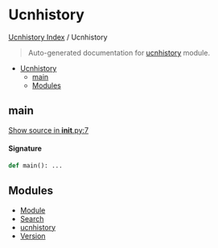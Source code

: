 # Ucnhistory

[Ucnhistory Index](../README.md#ucnhistory-index) / Ucnhistory

> Auto-generated documentation for [ucnhistory](../../ucnhistory/__init__.py) module.

- [Ucnhistory](#ucnhistory)
  - [main](#main)
  - [Modules](#modules)

## main

[Show source in __init__.py:7](../../ucnhistory/__init__.py#L7)

#### Signature

```python
def main(): ...
```



## Modules

- [Module](./module.md)
- [Search](./search.md)
- [ucnhistory](./ucnhistory.md)
- [Version](./version.md)